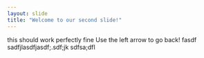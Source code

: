 ```yaml
---
layout: slide
title: "Welcome to our second slide!"
---
```

this should work perfectly fine
Use the left arrow to go back!
fasdf
sadfjlasdfjasdf;.sdf;jk
sdfsa;dfl
